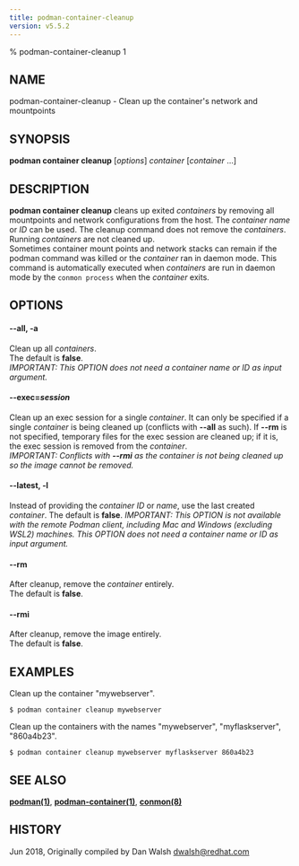 ```yaml
---
title: podman-container-cleanup
version: v5.5.2
---
```


% podman-container-cleanup 1

## NAME
podman\-container\-cleanup - Clean up the container's network and mountpoints

## SYNOPSIS
**podman container cleanup** [*options*] *container* [*container* ...]

## DESCRIPTION
**podman container cleanup** cleans up exited *containers* by removing all mountpoints and network configurations from the host. The *container name* or *ID* can be used. The cleanup command does not remove the *containers*. Running *containers* are not cleaned up.\
Sometimes container mount points and network stacks can remain if the podman command was killed or the *container* ran in daemon mode. This command is automatically executed when *containers* are run in daemon mode by the `conmon process` when the *container* exits.

## OPTIONS
#### **--all**, **-a**

Clean up all *containers*.\
The default is **false**.\
*IMPORTANT: This OPTION does not need a container name or ID as input argument.*

#### **--exec**=*session*

Clean up an exec session for a single *container*.
It can only be specified if a single *container* is being cleaned up (conflicts with **--all** as such). If **--rm** is not specified, temporary files for the exec session are cleaned up; if it is, the exec session is removed from the *container*.\
*IMPORTANT: Conflicts with **--rmi** as the container is not being cleaned up so the image cannot be removed.*

#### **--latest**, **-l**

Instead of providing the *container ID* or *name*, use the last created *container*. The default is **false**.
*IMPORTANT: This OPTION is not available with the remote Podman client, including Mac and Windows (excluding WSL2) machines. This OPTION does not need a container name or ID as input argument.*

#### **--rm**

After cleanup, remove the *container* entirely.\
The default is **false**.

#### **--rmi**

After cleanup, remove the image entirely.\
The default is **false**.

## EXAMPLES
Clean up the container "mywebserver".
```
$ podman container cleanup mywebserver
```

Clean up the containers with the names "mywebserver", "myflaskserver", "860a4b23".
```
$ podman container cleanup mywebserver myflaskserver 860a4b23
```

## SEE ALSO
**[podman(1)](podman.1.md)**, **[podman-container(1)](podman-container.1.md)**, **[conmon(8)](https://github.com/containers/conmon/blob/main/docs/conmon.8.md)**

## HISTORY
Jun 2018, Originally compiled by Dan Walsh <dwalsh@redhat.com>
